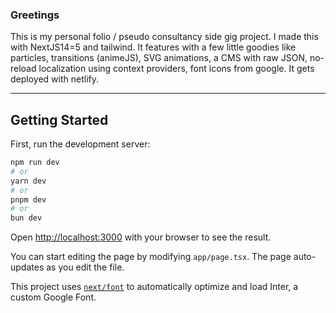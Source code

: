 ### Greetings

This is my personal folio / pseudo consultancy side gig project. I made this with NextJS14=5 and tailwind.
It features with a few little goodies like particles, transitions (animeJS), SVG animations, a CMS with raw JSON, no-reload localization using context providers, font icons from google. It gets deployed with netlify.


---
## Getting Started

First, run the development server:

```bash
npm run dev
# or
yarn dev
# or
pnpm dev
# or
bun dev
```

Open [http://localhost:3000](http://localhost:3000) with your browser to see the result.

You can start editing the page by modifying `app/page.tsx`. The page auto-updates as you edit the file.

This project uses [`next/font`](https://nextjs.org/docs/basic-features/font-optimization) to automatically optimize and load Inter, a custom Google Font.
